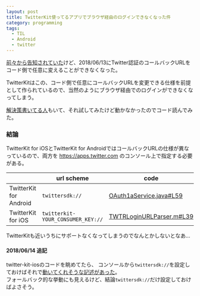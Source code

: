 ```yaml
---
layout: post
title: TwitterKit使ってるアプリでブラウザ経由のログインできなくなった件
category: programming
tags:
  - TIL
  - Android
  - twitter
---
```


[前々から告知されていた](https://twittercommunity.com/t/action-required-sign-in-with-twitter-users-must-whitelist-callback-urls/105342)けど、2018/06/13にTwitter認証のコールバックURLをコード側で任意に変えることができなくなった。

TwitterKitはこの、コード側で任意にコールバックURLを変更できる仕様を前提として作られているので、当然のようにブラウザ経由でのログインができなくなってしまう。

[解決策書いてる人](http://rskull.hateblo.jp/entry/2018/06/12/192337)もいて、それ試してみたけど動かなかったのでコード読んでみた。

### 結論

TwitterKit for iOSとTwitterKit for AndroidではコールバックURLの仕様が異なっているので、両方を https://apps.twitter.com のコンソール上で指定する必要がある。

| | url scheme | code |
-|-|-
TwitterKit for Android | `twittersdk://` | [OAuth1aService.java#L59](https://github.com/twitter/twitter-kit-android/blob/c148862c612c66d0f2b50cac40adf4e3d287cb8b/twitter-core/src/main/java/com/twitter/sdk/android/core/internal/oauth/OAuth1aService.java#L59)
TwitterKit for iOS | `twitterkit-YOUR_CONSUMER_KEY://` | [TWTRLoginURLParser.m#L39](https://github.com/twitter/twitter-kit-ios/blob/2cd78d3d5783d998f6b5fde242d1dd69d32e385d/TwitterKit/TwitterKit/Social/Identity/TWTRLoginURLParser.m#L39)

TwitterKitも近いうちにサポートなくなってしまうのでなんとかしないとなあ…


#### 2018/06/14 追記

twitter-kit-iosのコードを眺めてたら、 コンソールから`twittersdk://`を設定しておけばそれで[動いてくれそうな記述があった](https://github.com/twitter/twitter-kit-ios/blob/b6eb49d149b056d826cbc4b53eaeb39a3ebd591e/TwitterKit/TwitterKit/Social/Identity/TWTRLoginURLParser.h#L34-L45)。  
フォールバック的な挙動にも見えるけど、結論`twittersdk://`だけ設定しておけばよさそう。

